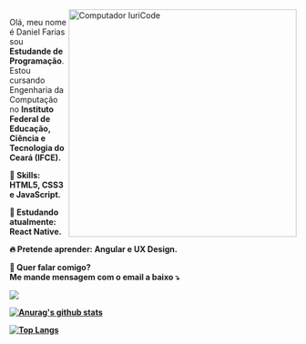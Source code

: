 <img src="https://raw.githubusercontent.com/MicaelliMedeiros/micaellimedeiros/master/image/computer-illustration.png" min-width="400px" max-width="400px" width="400px" align="right" alt="Computador IuriCode">

<p align="left">
  Olá, meu nome é Daniel Farias sou <strong>Estudande de Programação</strong></strong>.<br>
  Estou cursando Engenharia da Computação no <strong>Instituto Federal de Educação, Ciência e Tecnologia do Ceará (IFCE)<strong>.
</p>

<p align="left">
  🚀 Skills: <strong>HTML5, CSS3 e JavaScript.</strong>
</p>

<p align="left">
  🌈 Estudando atualmente: <strong>React Native.</strong>
</p>

<p align="left">
  🔥 Pretende aprender: <strong>Angular e UX Design.</strong>
</p>

<p align="left">
💌  Quer falar comigo?<br>
  Me mande mensagem com o email a baixo ⤵️
</p>

<p align="left">
<a href="mailto:danielfariias15@gmail.com" alt="Gmail">
<img src="https://img.shields.io/badge/-danielfariias15@gmail.com-e34c41?style=flat-square&labelColor=e34c41&logo=gmail&logoColor=white&link=danielfariias15@gmail.com" /></a>
  
</p>

<p align="center">
  
[![Anurag's github stats](https://github-readme-stats.vercel.app/api?username=DanielFariias)](https://github.com/DanielFariias/github-readme-stats)
  
</p>


<p align="center">
  
[![Top Langs](https://github-readme-stats.vercel.app/api/top-langs/?username=DanielFariias&layout=compact)](https://github.com/DanielFariias/github-readme-stats)
  
</p>

